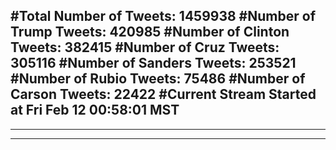 #Total Number of Tweets: 1459938 
#Number of Trump Tweets: 420985
#Number of Clinton Tweets: 382415
#Number of Cruz Tweets: 305116
#Number of Sanders Tweets: 253521
#Number of Rubio Tweets: 75486
#Number of Carson Tweets: 22422
#Current Stream Started at Fri Feb 12 00:58:01 MST
---
---
---
